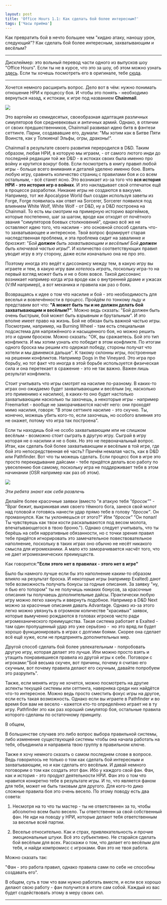 ```yaml
---

layout: post
title: 'Office Hours 1.1: Как сделать бой более интересным?'
tags: ['Часы приёма']
---
```


Как превратить бой в нечто большее чем "кидаю атаку, наношу урон, следующий"? Как сделать бой более интересным, захватывающим и весёлым?











* * *





Дисклеймер: это вольный перевод части одного из выпусков шоу "Office Hours". Если ты не в курсе, что это за шоу, об этом можно узнать [здесь](https://wunderwaffla.wordpress.com/2017/03/21/что-за-office-hours/). Если ты хочешь посмотреть его в оригинале, тебе [сюда](https://www.youtube.com/playlist?list=PLAmPx8nWedFVGdrP2JmcYzdvZC8sWV5b4).  





* * *



Хочется немного расширить вопрос.
Дело вот в чём: нужно понимать отношение НРИ к процессу боя. И чтобы это понять - необходимо вернуться назад, к истокам, к игре под названием **Chainmail**.



![](https://wunderwaffla.files.wordpress.com/2017/03/1_1_chainmail.jpg)





Это варгейм из семидесятых, своеобразная адаптация различных симуляторов боя средневековых и античных армий. Однако, в отличии от своих предшественников, Chainmail развивал идею битв в фэнтези сеттинге. Парни, создававшие его, думали: "Мы хотим как в Битве Пяти Воинств, как у Толкиена! Эльфы, огры, драконы!".





Chainmail в результате своего развития переродился в D&D. Таким образом, любая НРИ, в которую мы играем, - от самого лютого инди до последней редакции той же D&D - в истоках своих была именно про войну и крутится вокруг боёв. Если посмотреть в книгу правил любой игры - больше всего внимания и деталей уделено именно бою. Взять любую игру, сравнить количество страниц с правилами боя и со всем остальным, - всё станет ясно. Это возникает из-за того что **вся история НРИ - это история игр о войнах**. И это накладывает свой отпечаток ещё в процессе разработки.
Никакие игры не создаются в вакууме. Например, тот же Apocalypse World был создан используя заветы из Forge, Forge появилась как ответ на Sorcerer, Sorcerer появился под влиянием White Wolf, White Wolf - от D&D, ну а D&D построена на Chainmail. То есть мы смотрим на примерную историю варгеймов, которые постепенно, шаг за шагом, вроде как отходят от почётного звания "симуляторов боевых столкновений", однако всё же не оставляют идею того, что насилие - это основной способ сделать что-то захватывающее и интересное. Твой вопрос формирует старая наследственная проблема, и эта проблема сидит на завалинке и брюзжит: "_Бой **должен** быть захватывающим и весёлым! Бой **должен** быть ключевой частью игры!_". И количество соответствующих правил уводит игру в эту сторону, даже если изначально она не про это.





Поэтому иногда это ведёт к диссонансу между тем, в какую игру вы играете и тем, в какую игру вам _хотелось играть_, поскольку игра-то на первый взгляд может быть и не о боях вовсе. Такой диссонанс возникает например когда игра вроде как о внутренней драме и ужасах (V:tM например), а вот механика и правила как раз о боях.





Возвращаясь к идее о том что насилие и бой - это необходимость для веселья и вовлечённости в процесс. Пройдём по тонкому льду и представим вот что: **"А может быть ты и не должен делать бой захватывающим и весёлым?"**. Можно ведь сказать: "Бой должен быть очень быстрым, бой может быть взрывным и брутальным". И это вполне имеет право на жизнь. Бой не обязан быть важной частью игры.
Посмотрим, например, на Burning Wheel - там есть специальная подсистема для напряжённого и насыщенного боя, но можно решить это и одним броском. Можно сказать: "ОК, вы сражаетесь. Бой это тип конфликта. И мы хотим узнать кто победит в этом конфликте. По итогам одного броска мы решим кто одержал победу, стороны получат что хотели и мы двинемся дальше". К такому склонны игры, построенные на решении конфликтов. Например Dogs in the Vineyard. Это игра про борьбу, но тот факт что иногда в этой борьбе используется физическая сила и она перетекает в сражение - это не так важно. Важен лишь результат конфликта.





Стоит учитывать что игры смотрят на насилие по-разному. В каких-то играх оно ожидаемо будет захватывающим и весёлым (ну, насколько это применимо к насилию), в каких-то оно будет настолько захватывающим насколько ты захочешь, а некоторые игры - например Freemarket - вообще не заморачиваются насчёт него: они проходят мимо насилия, говоря: "В этом сеттинге насилие - это скучно. Ты, конечно, можешь убить кого-то, если захочешь, но особого влияния это не окажет, потому что игра так построена".





Если ты находишь бой не особо захватывающим или не слишком весёлым - возможно стоит сыграть в другую игру. Сыграй в игру которая не о насилии и не о боях. Но это не первоначальный вопрос. Итак, как сделать бой более захватывающим и весёлым в той игре, где бой это непосредственная её часть? Причём немалая часть, как в D&D или Pathfinder.
Вот что ты можешь сделать. Если процесс боя в игре это просто перекидывание дайсами - тебе придётся делать всю работу по увеселению боя самому, поскольку игра не поддерживает тебя в этом начинании (OSR например как раз об этом).





![](https://wunderwaffla.files.wordpress.com/2017/03/1_1_osr.jpg?w=300)





_Эти ребята знают как себя развлечь_





Делайте более красочные заявки (вместо "я атакую тебя _"бросок"_" - "Враг бежит, выкрикивая имя своего тёмного бога, занеся свой молот над головой и готовясь нанести удар прямо тебе в голову _"бросок"_. Он промахнулся. Как ты уклоняешься от этого?" Или _"бросок"_ "Он попал! Ты чувствуешь как твои кости раскалываются под весом молота, впечатывающегося в твою броню."). Однако следует учитывать, что ты берёшь на себя нарративные обязанности, но с точки зрения правил тебе придётся игнорировать это замечательное повествовательное наполнение, поскольку в таких играх оно обычно не несёт никакого смысла для игромеханики. А мало кто заморачивается насчёт того, что не дает игромеханических преимуществ.





Как говорится:**"Если этого нет в правилах - этого нет в игре"**





Было бы намного лучше если бы это наполнение каким-то образом влияло на результат броска. И некоторые игры (например Exalted) дают тебе возможность получать бонусы за годные описания. За заявку "ну, я бью его топором" ты не получишь никаких бонусов, за красочные описания ты получаешь дополнительные дайсы. Практически любую игру можно легко хакнуть и ввернуть подобное. Например в D&D Next можно за красочные описания давать Advantage. Однако из-за этого легко можно увязнуть в огромном количестве "красивых" заявок, которые вымученно рождаются в головах игроков чисто ради игромеханического преимущества. Такая система работает в Exalted - там один пропущенный удар это уже серьёзно -  но это вряд ли будет хорошо функционировать в играх с долгими боями. Скорее она сделает всё ещё хуже, если не предпринять дополнительных мер.





Другой способ сделать бой более увлекательным - попробовать другую игру, которая делает это лучше. Или можно просто взять и утащить понравившиеся правила из другой игры к себе. Поговори с игроками:"Бой весьма скучен, вот причины, почему я считаю его скучным, вот почему правила делают его скучным, давайте попробуем это разрулить".





Также, если менять игру не хочется, можно посмотреть на другие аспекты текущей системы или сеттинга, наверняка среди них найдётся что-то интересное. Можно ведь просто сместить фокус игры на другое, если есть такая возможность. Однако если вы играете в Pathfinder и во время боя вам не весело - кажется кто-то определённо играет не в ту игру. Pathfinder это как раз хороший симулятор боя, остальные правила которого сделаны по остаточному принципу.





В общем,





В большинстве случаев это либо вопрос выбора правильной системы, либо изменение существующей системы чтобы она начала работать на тебя, объединила и направила твою группу в правильном ключе.





Также я хочу немного сказать о самом последнем слове в вопросе. Ведь говорилось не только о том как сделать бой интересным и захватывающим, но и как сделать его весёлым. И давай немного поговорим о том как создать этот фан. Ибо у каждого свой фан. Фан, как и история - это продукт деятельности НРИ. Фан это о том что нравится конкретно тебе в результате игры. И то, что является фаном для тебя, может не быть таковым для другого. Для кого-то дико сложные правила боя это очень весело. По этому поводу есть два совета:






    
  1. Несмотря на то что ты мастер - ты не ответственен за то, чтобы абсолютно всем было весело. Ты ответственен за свой собственный фан. Не иди на поводу у НРИ, которые делают тебя ответственным за веселье всей партии.

    
  2. Веселье относительно. Как и страх, привлекательность и прочие эмоциональные штуки. Всё это субъективно. Не старайся сделать бой весёлым для всех. Расскажи о том, что делает его весёлым для тебя, и найди компромисс с игроками. Фан это не твоя работа.





Можно сказать так:





"Фан - это работа правил, однако правила сами по себе не способны создавать его".





В общем, суть в том что вам нужно работать вместе, и если все хорошо делают свою работу - фан получится в итоге сам собой. Каждый из вас будет содействовать этому в меру своих сил.





* * *







> 
> 
> 

> 
> 
> 

> 
> 
> 

